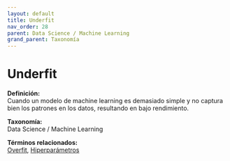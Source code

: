 ```yaml
---
layout: default
title: Underfit
nav_order: 28
parent: Data Science / Machine Learning
grand_parent: Taxonomía
---
```


# Underfit

**Definición:**  
Cuando un modelo de machine learning es demasiado simple y no captura bien los patrones en los datos, resultando en bajo rendimiento.

**Taxonomía:**  
Data Science / Machine Learning

**Términos relacionados:**  
[Overfit](https://maleniski.github.io/diccionario-angl-tec-mx/docs/taxonomia/overfit/overfit.html), [Hiperparámetros](https://maleniski.github.io/diccionario-angl-tec-mx/docs/taxonomia/hiperparmetros/hiperparmetros.html)

